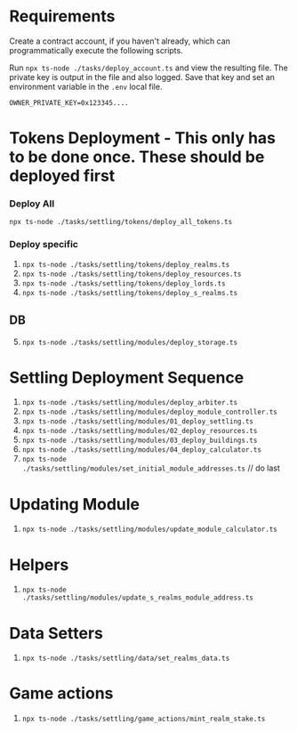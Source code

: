# Requirements

Create a contract account, if you haven't already, which can programmatically execute the following scripts.

Run `npx ts-node ./tasks/deploy_account.ts` and view the resulting file. The private key is output in the file and also logged. Save that key and set an environment variable in the `.env` local file.

`OWNER_PRIVATE_KEY=0x123345....`

# Tokens Deployment - This only has to be done once. These should be deployed first

### Deploy All
`npx ts-node ./tasks/settling/tokens/deploy_all_tokens.ts`

### Deploy specific
1. `npx ts-node ./tasks/settling/tokens/deploy_realms.ts`
2. `npx ts-node ./tasks/settling/tokens/deploy_resources.ts`
3. `npx ts-node ./tasks/settling/tokens/deploy_lords.ts`
4. `npx ts-node ./tasks/settling/tokens/deploy_s_realms.ts`

## DB
5. `npx ts-node ./tasks/settling/modules/deploy_storage.ts`

# Settling Deployment Sequence
1. `npx ts-node ./tasks/settling/modules/deploy_arbiter.ts`
2. `npx ts-node ./tasks/settling/modules/deploy_module_controller.ts`
3. `npx ts-node ./tasks/settling/modules/01_deploy_settling.ts`
4. `npx ts-node ./tasks/settling/modules/02_deploy_resources.ts`
5. `npx ts-node ./tasks/settling/modules/03_deploy_buildings.ts`
6. `npx ts-node ./tasks/settling/modules/04_deploy_calculator.ts`
7. `npx ts-node ./tasks/settling/modules/set_initial_module_addresses.ts` // do last

# Updating Module

1. `npx ts-node ./tasks/settling/modules/update_module_calculator.ts`

# Helpers

1. `npx ts-node ./tasks/settling/modules/update_s_realms_module_address.ts`

# Data Setters

1. `npx ts-node ./tasks/settling/data/set_realms_data.ts`

# Game actions

1. `npx ts-node ./tasks/settling/game_actions/mint_realm_stake.ts`
